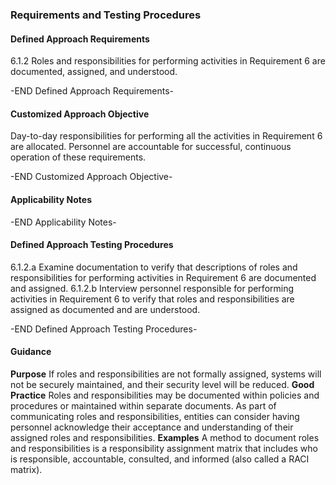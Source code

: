 ### Requirements and Testing Procedures

#### Defined Approach Requirements
6.1.2 Roles and responsibilities for performing activities in Requirement 6 are documented, assigned, and understood.

-END Defined Approach Requirements- 
#### Customized Approach Objective
Day-to-day responsibilities for performing all the activities in Requirement 6 are allocated. Personnel are accountable for successful, continuous operation of these requirements.

-END Customized Approach Objective- 
#### Applicability Notes



-END Applicability Notes- 
#### Defined Approach Testing Procedures
6.1.2.a Examine documentation to verify that descriptions of roles and responsibilities for performing activities in Requirement 6 are documented and assigned.
6.1.2.b Interview personnel responsible for performing activities in Requirement 6 to verify that roles and responsibilities are assigned as documented and are understood.

-END Defined Approach Testing Procedures- 
#### Guidance
**Purpose**
If roles and responsibilities are not formally assigned, systems will not be securely maintained, and their security level will be reduced.
**Good Practice**
Roles and responsibilities may be documented within policies and procedures or maintained within separate documents.
As part of communicating roles and responsibilities, entities can consider having personnel acknowledge their acceptance and understanding of their assigned roles and responsibilities.
**Examples**
A method to document roles and responsibilities is a responsibility assignment matrix that includes who is responsible, accountable, consulted, and informed (also called a RACI matrix).